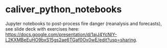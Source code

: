 # caliver_python_notebooks
Jupyter notebooks to post-process fire danger (reanalysis and forecasts), see slide deck with exercises here: https://docs.google.com/presentation/d/1ajJ4YcNIY-L2KXMBeEuHO9bxS15gs2ae6TGaf0Ox0wE/edit?usp=sharing.
